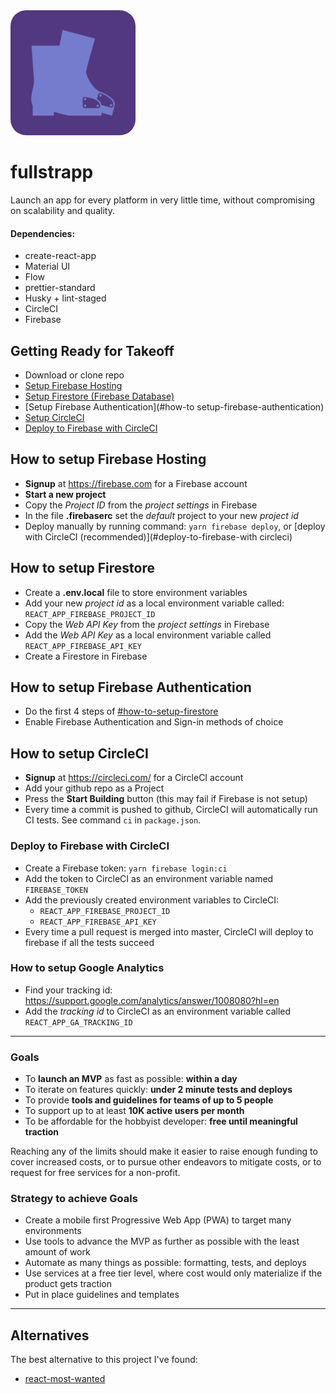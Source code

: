 <img src="./src/assets/icon.png" width="200" style="border-radius: 25px" />

# fullstrapp
Launch an app for every platform in very little time, without compromising on scalability and quality.

#### Dependencies:
- create-react-app
- Material UI
- Flow
- prettier-standard
- Husky + lint-staged
- CircleCI
- Firebase

## Getting Ready for Takeoff
- Download or clone repo
- [Setup Firebase Hosting](#how-to-setup-firebase-hosting)
- [Setup Firestore (Firebase Database)](#how-to-setup-firestore)
- [Setup Firebase Authentication](#how-to setup-firebase-authentication)
- [Setup CircleCI](#how-to-setup-circleci)
- [Deploy to Firebase with CircleCI](#deploy-to-firebase-with-circleci)

## How to setup Firebase Hosting
- **Signup** at https://firebase.com for a Firebase account
- **Start a new project**
- Copy the *Project ID* from the *project settings* in Firebase
- In the file **.firebaserc** set the *default* project to your new *project id*
- Deploy manually by running command: `yarn firebase deploy`, or [deploy with CircleCI (recommended)](#deploy-to-firebase-with circleci)

## How to setup Firestore
- Create a **.env.local** file to store environment variables
- Add your new *project id* as a local environment variable called: `REACT_APP_FIREBASE_PROJECT_ID`
- Copy the *Web API Key* from the *project settings* in Firebase
- Add the *Web API Key* as a local environment variable called `REACT_APP_FIREBASE_API_KEY`
- Create a Firestore in Firebase

## How to setup Firebase Authentication
- Do the first 4 steps of [#how-to-setup-firestore](#how-to-setup-firestore)
- Enable Firebase Authentication and Sign-in methods of choice

## How to setup CircleCI
- **Signup** at https://circleci.com/ for a CircleCI account
- Add your github repo as a Project
- Press the **Start Building** button (this may fail if Firebase is not setup)
- Every time a commit is pushed to github, CircleCI will automatically run CI tests. See command `ci` in `package.json`.

### Deploy to Firebase with CircleCI
- Create a Firebase token: `yarn firebase login:ci`
- Add the token to CircleCI as an environment variable named `FIREBASE_TOKEN`
- Add the previously created environment variables to CircleCI:
  - `REACT_APP_FIREBASE_PROJECT_ID`
  - `REACT_APP_FIREBASE_API_KEY`
- Every time a pull request is merged into master, CircleCI will deploy to firebase if all the tests succeed

### How to setup Google Analytics
- Find your tracking id: https://support.google.com/analytics/answer/1008080?hl=en
- Add the *tracking id* to CircleCI as an environment variable called `REACT_APP_GA_TRACKING_ID`

---

### Goals
- To **launch an MVP** as fast as possible: **within a day**
- To iterate on features quickly: **under 2 minute tests and deploys**
- To provide **tools and guidelines for teams of up to 5 people**
- To support up to at least **10K active users per month**
- To be affordable for the hobbyist developer: **free until meaningful traction**

Reaching any of the limits should make it easier to raise enough funding to cover increased costs, or to pursue other endeavors to mitigate costs, or to request for free services for a non-profit.

### Strategy to achieve Goals
- Create a mobile first Progressive Web App (PWA) to target many environments
- Use tools to advance the MVP as further as possible with the least amount of work
- Automate as many things as possible: formatting, tests, and deploys
- Use services at a free tier level, where cost would only materialize if the product gets traction
- Put in place guidelines and templates

---

## Alternatives
The best alternative to this project I've found:
- [react-most-wanted](https://www.react-most-wanted.com/)

